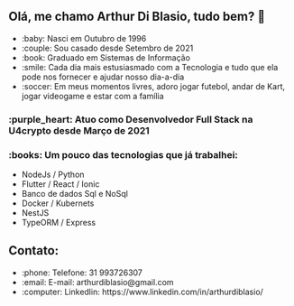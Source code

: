 <h2>Olá, me chamo Arthur Di Blasio, tudo bem? 👋</h2>
<ul>
<li> :baby: Nasci em Outubro de 1996 </li>
<li> :couple: Sou casado desde Setembro de 2021 </li>
<li> :book: Graduado em Sistemas de Informação </li>
<li> :smile: Cada dia mais estusiasmado com a Tecnologia e tudo que ela pode nos fornecer e ajudar nosso dia-a-dia </li>
<li> :soccer: Em meus momentos livres, adoro jogar futebol, andar de Kart, jogar videogame e estar com a família </li>
</ul>
<h3>:purple_heart: Atuo como Desenvolvedor Full Stack na U4crypto desde Março de 2021 </h3>
<h3>:books: Um pouco das tecnologias que já trabalhei:  </h3>

<ul>
    <li>NodeJs / Python</li>
    <li>Flutter / React / Ionic</li>
    <li>Banco de dados Sql e NoSql</li>
    <li>Docker / Kubernets</li>
    <li>NestJS</li>
    <li>TypeORM / Express</li>
</ul>

<h2> Contato: </h2>
<ul>
  <li> :phone: Telefone: 31 993726307 </li>
  <li> :email: E-mail: arthurdiblasio@gmail.com</li>
  <li> :computer: Linkedlin: https://www.linkedin.com/in/arthurdiblasio/ </li>
</ul>
